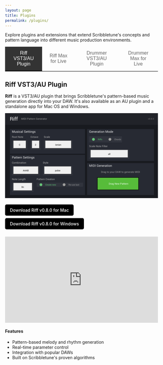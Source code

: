 ```yaml
---
layout: page
title: Plugins
permalink: /plugins/
---
```


<style>
 .tab-content a {
    display: inline-block;
    background-color: #000;
    color: white !important;
    padding: 10px 16px;
    text-decoration: none !important;
    border-radius: 5px;
    font-weight: 500;
    margin: 4px 8px 4px 0;
    transition: background-color 0.3s ease;
  }
  
  .tab-content a:hover {
    background-color: #333;
    transform: translateY(-1px);
  }

  .video-wrapper {
    position: relative;
    width: 100%;
    height: 0;
    padding-bottom: 56.25%; /* 16:9 aspect ratio */
    margin: 20px 0;
  }
  
  .video-wrapper iframe {
    position: absolute;
    top: 0;
    left: 0;
    width: 100%;
    height: 100%;
  }
.plugin-tabs {
  display: flex;
  border-bottom: 2px solid #666;
  margin-bottom: 20px;
  position: relative;
  z-index: 1000;
}

.tab-button {
  padding: 12px 24px;
  background: none;
  border: none;
  cursor: pointer;
  font-size: 16px;
  font-weight: 500;
  color: #666;
  border-bottom: 2px solid transparent;
  transition: all 0.3s ease;
}

.tab-button:hover {
  color: #333;
}

.tab-button.active {
  color: white;
  background-color: #333;
  border-bottom-color: #000;
}

.tab-content {
  display: none;
}

.tab-content.active {
  display: block;
  animation: fadeIn 0.3s ease-in-out;
}

@keyframes fadeIn {
  from { opacity: 0; transform: translateY(10px); }
  to { opacity: 1; transform: translateY(0); }
}
</style>

Explore plugins and extensions that extend Scribbletune's concepts and pattern language into different music production environments.

<div class="plugin-tabs">
  <button class="tab-button active" onclick="showTab(event, 'riff-vst')">Riff VST3/AU Plugin</button>
  <button class="tab-button" onclick="showTab(event, 'riff-live')">Riff Max for Live</button>
  <button class="tab-button" onclick="showTab(event, 'drummer-vst')">Drummer VST3/AU Plugin</button>
  <button class="tab-button" onclick="showTab(event, 'drummer-live')">Drummer Max for Live</button>
</div>

<div id="riff-vst" class="tab-content active">
  <h2>Riff VST3/AU Plugin</h2>
  
  <p><strong>Riff</strong> is a VST3/AU plugin that brings Scribbletune's pattern-based music generation directly into your DAW. It's also available as an AU plugin and a standalone app for Mac OS and Windows.</p>
  
  <img src="/images/riff-v0.8.0.png" alt="Riff VST3 Plugin">

  <p>
    <a href="https://drive.google.com/file/d/1wPKkUUOQm4TvESknDTh9-nWHUUsZaW4Y/view?usp=drive_link">Download Riff v0.8.0 for Mac</a>
  <br>
    <a href="https://drive.google.com/file/d/16IbCYZZI2HeX7k0CqvLbnGL-SrFmma5X/view?usp=drive_link">Download Riff v0.8.0 for Windows</a>
  </p>
  
  
  <div class="video-wrapper">
    <iframe src="https://www.youtube.com/embed/IlwI-7ojcyI" title="Riff VST3/AU Plugin Demo" frameborder="0" allow="accelerometer; autoplay; clipboard-write; encrypted-media; gyroscope; picture-in-picture; web-share" allowfullscreen></iframe>
  </div>
  
  <h4>Features</h4>
  
  <ul>
    <li>Pattern-based melody and rhythm generation</li>
    <li>Real-time parameter control</li>
    <li>Integration with popular DAWs</li>
    <li>Built on Scribbletune's proven algorithms</li>
  </ul>
</div>

<div id="riff-live" class="tab-content">
  <h2>Riff Max for Live Device</h2>

  <p>Transform your music production workflow with Riff, a sophisticated Max for Live device that generates realistic drum sequences and melodic patterns. Built with TypeScript and optimized for professional music creation.</p>

  <img src="/images/riff4live11.png" alt="Riff Max for Live device">

  <div class="video-wrapper">
    <iframe src="https://www.youtube.com/embed/cA_SYO2TI3M" title="Riff Max for Live Device Demo" frameborder="0" allow="accelerometer; autoplay; clipboard-write; encrypted-media; gyroscope; picture-in-picture; web-share" allowfullscreen></iframe>
  </div>

  <p><a href="https://drive.google.com/file/d/1GjoluU6yObhf_d-CvLnhKSYNNm108STW/view?usp=sharing">Download Riff v0.8.0 Max for Live for Ableton Live 11 & 12</a></p>
  
  <ul>
    <li><strong>Melodic Riff Generation</strong> - Create melodic patterns with scale and chord progression support for complete musical arrangements</li>
    <li><strong>Real-Time Integration</strong> - Seamlessly generates MIDI clips directly in Ableton Live for immediate use in your productions OR live performance</li>
    <li><strong>Manual and preset pattern generation</strong> - Enter patterns manually or chose a preset for generation</li>
  </ul>
</div>

<div id="drummer-vst" class="tab-content">
  <h2>Drummer VST3/AU Plugin</h2>
  
  <p><strong>Drummer</strong> is a VST3/AU plugin that generates drum patterns using Scribbletune's pattern language and concepts. It's also available as an AU plugin and a standalone app for Mac OS and Windows.</p>
  
  <img src="/images/drummer-vst.png" alt="Drummer VST3/AU Plugin">

  <p>
    <a href="https://drive.google.com/file/d/1e80T22L14z9-nENjBdaZX_jnKGSAy0Am/view?usp=sharing">Download Drummer VST3/AU for Mac</a>
  <br>
    <a href="https://drive.google.com/file/d/1G7JewLS002881RkQhuj8aOmGzx1JkRgu/view?usp=sharing">Drummer VST3/Clap/exe for Windows</a>
  <br>
    In case Windows Defender prevents the download because of the standalone exe provided in it, you can download VST and Clap separately:
  <ul>
    <li><a href="https://drive.google.com/file/d/1gV5d8hR0VThnhicqSA0BCkkuPVau0nmh/view?usp=sharing">VST 3</a></li>
    <li><a href="https://drive.google.com/file/d/1XAphhbwKI_0IpX7D3xknVHsUStaoK8Ej/view?usp=sharing">Clap (for Bitwig)</a></li>
  </ul>
  </p>
  
  <p>Instead of algorithmic generation or generic loops, Drummer is built around the "260 Drum Machine Patterns" book extending it in interesting ways.</p>

  <div class="video-wrapper">
    <iframe src="https://www.youtube.com/embed/TwF0JsuJ06M" title="Drummer VST3/AU Plugin Demo" frameborder="0" allow="accelerometer; autoplay; clipboard-write; encrypted-media; gyroscope; picture-in-picture; web-share" allowfullscreen></iframe>
  </div>
  
  <h4>Key features:</h4>
  
  <ul>
    <li>260+ authentic patterns across 18+ genres (rock, funk, reggae, jazz, hip-hop, etc.)</li>
    <li>Intelligent variation engine that adds fills, flams, and human feel</li>
    <li>Genre-specific selection or full random mode</li>
    <li>Pattern complexity knob (minimal grooves → complex fills)</li>
    <li>Perfect integration with popular DAWs and drum devices</li>
    <li>Performance features like "remove kick" for live use</li>
    <li>Real-time parameter control</li>
    <li>Built on Scribbletune's proven algorithms</li>
  </ul>
</div>

<div id="drummer-live" class="tab-content">
  <h2>Drummer Max for Live Device</h2>
  
  <p>A Max for Live device that generates drum patterns using Scribbletune's pattern language and concepts.</p>
  
  <img src="/images/drummer.png" alt="Drummer - Max for Live device">

  <p><a href="https://maxforlive.com/library/device.php?id=13431">Download from MaxForLive.com</a></p>
  
  <p>Instead of algorithmic generation or generic loops, Drummer is built around the "260 Drum Machine Patterns" book extending it in interesting ways.</p>

  <div class="video-wrapper">
    <iframe src="https://www.youtube.com/embed/H76q-O8APdI" title="YouTube video player" frameborder="0" allow="accelerometer; autoplay; clipboard-write; encrypted-media; gyroscope; picture-in-picture; web-share" allowfullscreen></iframe>
  </div>
  
  <h4>Key features:</h4>
  
  <ul>
    <li>260+ authentic patterns across 18+ genres (rock, funk, reggae, jazz, hip-hop, etc.)</li>
    <li>Intelligent variation engine that adds fills, flams, and human feel</li>
    <li>Genre-specific selection or full random mode</li>
    <li>Pattern complexity knob (minimal grooves → complex fills)</li>
    <li>Perfect integration with Live's drum devices and NI Battery</li>
    <li>Performance features like "remove kick" for live use</li>
  </ul>
</div>

<script>
function showTab(evt, tabName) {
  var i, tabcontent, tablinks;
  
  // Hide all tab contents
  tabcontent = document.getElementsByClassName("tab-content");
  for (i = 0; i < tabcontent.length; i++) {
    tabcontent[i].classList.remove("active");
  }
  
  // Remove active class from all tab buttons
  tablinks = document.getElementsByClassName("tab-button");
  for (i = 0; i < tablinks.length; i++) {
    tablinks[i].classList.remove("active");
  }
  
  // Show the selected tab and mark button as active
  document.getElementById(tabName).classList.add("active");
  if (evt && evt.currentTarget) {
    evt.currentTarget.classList.add("active");
  } else {
    // Find and activate the correct button when called programmatically
    var buttons = document.querySelectorAll('.tab-button');
    buttons.forEach(function(button) {
      if (button.getAttribute('onclick').includes(tabName)) {
        button.classList.add('active');
      }
    });
  }
  
  // Update URL hash
  window.location.hash = tabName;
}

function loadTabFromHash() {
  var hash = window.location.hash.substring(1);
  var validTabs = ['riff-vst', 'riff-live', 'drummer-vst', 'drummer-live'];
  
  if (hash && validTabs.includes(hash)) {
    showTab(null, hash);
    
    // Scroll to tab buttons instead of content
    setTimeout(function() {
      var tabsContainer = document.querySelector('.plugin-tabs');
      if (tabsContainer) {
        tabsContainer.scrollIntoView({ behavior: 'smooth', block: 'start' });
      }
    }, 100);
  }
}

// Load tab based on hash when page loads
document.addEventListener('DOMContentLoaded', function() {
  loadTabFromHash();
});

// Handle browser back/forward navigation
window.addEventListener('hashchange', function() {
  loadTabFromHash();
});
</script>
